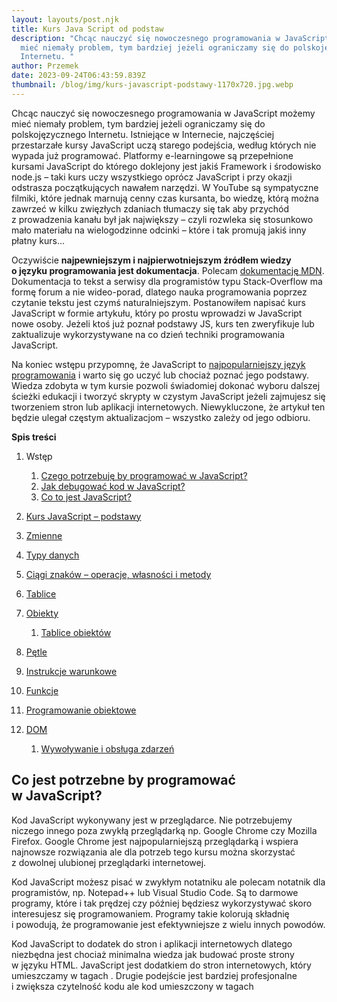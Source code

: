 ```yaml
---
layout: layouts/post.njk
title: Kurs Java Script od podstaw
description: "Chcąc nauczyć się nowoczesnego programowania w JavaScript możemy
  mieć niemały problem, tym bardziej jeżeli ograniczamy się do polskojęzycznego
  Internetu. "
author: Przemek
date: 2023-09-24T06:43:59.839Z
thumbnail: /blog/img/kurs-javascript-podstawy-1170x720.jpg.webp
---
```

Chcąc nauczyć się nowoczesnego programowania w JavaScript możemy mieć niemały problem, tym bardziej jeżeli ograniczamy się do polskojęzycznego Internetu. Istniejące w Internecie, najczęściej przestarzałe kursy JavaScript uczą starego podejścia, według których nie wypada już programować. Platformy e-learningowe są przepełnione kursami JavaScript do którego doklejony jest jakiś Framework i środowisko node.js – taki kurs uczy wszystkiego oprócz JavaScript i przy okazji odstrasza początkujących nawałem narzędzi. W YouTube są sympatyczne filmiki, które jednak marnują cenny czas kursanta, bo wiedzę, którą można zawrzeć w kilku zwięzłych zdaniach tłumaczy się tak aby przychód z prowadzenia kanału był jak największy – czyli rozwleka się stosunkowo mało materiału na wielogodzinne odcinki – które i tak promują jakiś inny płatny kurs…

Oczywiście **najpewniejszym i najpierwotniejszym źródłem wiedzy o języku programowania jest dokumentacja**. Polecam [dokumentację MDN](https://web.archive.org/web/20230129215430/https://developer.mozilla.org/pl/). Dokumentacja to tekst a serwisy dla programistów typu Stack-Overflow ma formę forum a nie wideo-porad, dlatego nauka programowania poprzez czytanie tekstu jest czymś naturalniejszym. Postanowiłem napisać kurs JavaScript w formie artykułu, który po prostu wprowadzi w JavaScript nowe osoby. Jeżeli ktoś już poznał podstawy JS, kurs ten zweryfikuje lub zaktualizuje wykorzystywane na co dzień techniki programowania JavaScript.

Na koniec wstępu przypomnę, że JavaScript to [najpopularniejszy język programowania](https://web.archive.org/web/20230129215430/https://mansfeld.pl/programowanie/najpopularniejsze-jezyki-programowania/) i warto się go uczyć lub chociaż poznać jego podstawy. Wiedza zdobyta w tym kursie pozwoli świadomiej dokonać wyboru dalszej ścieżki edukacji i tworzyć skrypty w czystym JavaScript jeżeli zajmujesz się tworzeniem stron lub aplikacji internetowych. Niewykluczone, że artykuł ten będzie ulegał częstym aktualizacjom – wszystko zależy od jego odbioru.

**Spis treści**

1. Wstęp

   1. [Czego potrzebuję by programować w JavaScript?](https://web.archive.org/web/20230129215430/https://mansfeld.pl/programowanie/kurs-javascript-podstawy/#co-jest-potrzebne-by-programować-w-javascript)
   2. [Jak debugować kod w JavaScript?](https://web.archive.org/web/20230129215430/https://mansfeld.pl/programowanie/kurs-javascript-podstawy/#jak-debugować-kod-w-javascript)
   3. [Co to jest JavaScript?](https://web.archive.org/web/20230129215430/https://mansfeld.pl/programowanie/kurs-javascript-podstawy/#co-to-jest-javascript)
2. [Kurs JavaScript – podstawy](https://web.archive.org/web/20230129215430/https://mansfeld.pl/programowanie/kurs-javascript-podstawy/#kurs-javascript-podstawy)
3. [Zmienne](https://web.archive.org/web/20230129215430/https://mansfeld.pl/programowanie/kurs-javascript-podstawy/#zmienne-javascript)
4. [Typy danych](https://web.archive.org/web/20230129215430/https://mansfeld.pl/programowanie/kurs-javascript-podstawy/#typy-danych-javascript)
5. [Ciągi znaków – operacje, własności i metody](https://web.archive.org/web/20230129215430/https://mansfeld.pl/programowanie/kurs-javascript-podstawy/#operacje-i-metody-na-ciągach-znaków-javascript)
6. [Tablice](https://web.archive.org/web/20230129215430/https://mansfeld.pl/programowanie/kurs-javascript-podstawy/#tablice-javascript)
7. [Obiekty](https://web.archive.org/web/20230129215430/https://mansfeld.pl/programowanie/kurs-javascript-podstawy/#obiekty-javascript)

   1. [Tablice obiektów](https://web.archive.org/web/20230129215430/https://mansfeld.pl/programowanie/kurs-javascript-podstawy/#tablice-obiektow)
8. [Pętle](https://web.archive.org/web/20230129215430/https://mansfeld.pl/programowanie/kurs-javascript-podstawy/#petle-javascript)
9. [Instrukcje warunkowe](https://web.archive.org/web/20230129215430/https://mansfeld.pl/programowanie/kurs-javascript-podstawy/#instrukcje-warunkowe-javascript)
10. [Funkcje](https://web.archive.org/web/20230129215430/https://mansfeld.pl/programowanie/kurs-javascript-podstawy/#funkcje-javascript)
11. [Programowanie obiektowe](https://web.archive.org/web/20230129215430/https://mansfeld.pl/programowanie/kurs-javascript-podstawy/#programowanie-obiektowe-javascript)
12. [DOM](https://web.archive.org/web/20230129215430/https://mansfeld.pl/programowanie/kurs-javascript-podstawy/#dom-javascript)

    1. [Wywoływanie i obsługa zdarzeń](https://web.archive.org/web/20230129215430/https://mansfeld.pl/programowanie/kurs-javascript-podstawy/#wywolywanie-i-obsluga-zdarzen-javascript)

## Co jest potrzebne by programować w JavaScript?

Kod JavaScript wykonywany jest w przeglądarce. Nie potrzebujemy niczego innego poza zwykłą przeglądarką np. Google Chrome czy Mozilla Firefox. Google Chrome jest najpopularniejszą przeglądarką i wspiera najnowsze rozwiązania ale dla potrzeb tego kursu można skorzystać z dowolnej ulubionej przeglądarki internetowej.

Kod JavaScript możesz pisać w zwykłym notatniku ale polecam notatnik dla programistów, np. Notepad++ lub Visual Studio Code. Są to darmowe programy, które i tak prędzej czy później będziesz wykorzystywać skoro interesujesz się programowaniem. Programy takie kolorują składnię i powodują, że programowanie jest efektywniejsze z wielu innych powodów.

Kod JavaScript to dodatek do stron i aplikacji internetowych dlatego niezbędna jest chociaż minimalna wiedza jak budować proste strony w języku HTML. JavaScript jest dodatkiem do stron internetowych, który umieszczamy w tagach <script> lub w osobnych plikach .js, które dołączamy do strony internetowej za pomocą <script src=”plik.js”></script>. Drugie podejście jest bardziej profesjonalne i zwiększa czytelność kodu ale kod umieszczony w tagach <script> bezpośrednio w pliku .html będzie działał dokładnie tak samo.

### Jak debugować kod w JavaScript?

Debugowanie to wyszukiwanie i eliminacja błędów w kodzie. Błędy syntaktyczne w programowaniu powstają tak samo jak w ortografii – przez niewiedzę lub z przeoczenia. Dla początkujących programistów debugerem (czyli tym czymś co pokazuje błędy w kodzie) będzie konsola w przeglądarce internetowej, którą w Google Chrome uruchamiamy klawiszem F12. Praca ze stroną, na której umieszczamy kod JavaScript wygląda wtedy tak:

![](https://web.archive.org/web/20230129215430im_/https://cdn.mansfeld.pl/wp-content/uploads/2021/12/kurs-js-przegladarka.png)

Praca z przeglądarką i konsolą JavaScript

Jeżeli dysponujesz tylko jednym monitorem, całą przeglądarkę warto ścisnąć do połowy ekranu a na drugiej połowie wyświetlić edytor kodu. W ten sposób praca będzie bardziej efektywna.

## Co to jest JavaScript?

JavaScript to kod wykonywany domyślnie w przeglądarce (czyli po stronie klienta). Jest to język wysokiego poziomu (czyli programowanie polega na operowaniu wyższą abstrakcją a nie manipulacją w pamięci i bezpośrednio na procesorze). JavaScript to język interpretowany (program przed uruchomieniem nie musi być kompilowany) a jego specyfikacją jest ECMAScript. JavaScript wspiera *wieloparadygmatowość* – nie wymusza konkretnego stylu programowania i pozwala programować w sposób obiektowy i proceduralny. Ciekawostką jest fakt, że JavaScript nie ma nic wspólnego z językiem Java.

## Kurs JavaScript – podstawy

Poznawanie podstaw jakiegokolwiek języka programowania najlepiej rozpocząć od stworzenia aplikacji „Hello World”. Choć akurat w języku JavaScript jest nieco nieprecyzyjne, bo nie wiadomo czy słynny napis „Witaj Świecie” powinien być wyświetlony na bieżącej stronie lub w konsoli. Zazwyczaj chodzi o konsolę, bo napis na stronie wymaga posługiwaniu się elementami DOM. Stwórzmy na początek plik HTML **kursjs.html** o takiej zawartości:

```
<!DOCTYPE html>
 <html>
     <head>
         <meta charset="utf-8">
     </head>
     <body>
         <h1>Kurs JavaScript</h1>
         <script src="kursjs.js"></script>
     </body>
 </html>
```

Jak już można się domyślić musimy stworzyć w tym samym folderze plik kursjs.js. Plik ze skryptami dodaliśmy na końcu dokumentu HTML dla celów optymalizacyjnych – w dużym skrócie, strona szybciej się załaduje. Plik **kursjs.js** niech zawiera tylko taką instrukcję w jednej linii:

```
console.log("Witaj Świecie");
```

To nasz pierwszy program, który powinien wyświetlić w konsoli napis „Witaj Świecie”. Jak to powinno działać – widać na pierwszym zrzucie powyżej. Możemy przerobić nasz program tak aby wyświetlał napis w okienku pop-up. Instrukcję należy wtedy podmienić na:

```
alert("Witaj Świecie");
```

Efekt końcowy wygląda tak:

![](https://web.archive.org/web/20230129215430im_/https://cdn.mansfeld.pl/wp-content/uploads/2021/12/alert-w-javascript.png)

Alert w JavaScript

Alert wspominam z ciekawości i nie jest zalecanym rozwiązaniem w nowoczesnym JavaScripcie. Instrukcja alert blokuje ładowanie się strony internetowej i ogranicza interakcję z całą stroną do tego jednego przycisku dlatego stosowanie jej jest problematyczne z powodów technicznych i UX. Słynne *Hello World* lepiej zatem napisać na bazie instrukcji console.log();

Zauważ, że **wpisanie tych instrukcji bezpośrednio w konsoli i zatwierdzenie ich klawiszem ENTER** spowoduje też ponowne wyświetlenie się napisu *Witaj Świecie*. Tak działa JavaScript i można tak zrobić praktycznie z dowolnym kodem jaki stworzymy w ramach tego kursu.

Instrukcja console.log() jest bardzo przydatna w debugowaniu. Słowo *console* to obiekt a *log* to metoda tego obiektu. Istnieją jeszcze metody error i warn:

```
console.error("To jest błąd");
```

która pokaże nam napis wyróżniony na czerwono, oraz:

```
console.warn("To jest otrzeżenie");
```

która pokaże nam napis wyróżniony na żółto. Obie instrukcje podadzą także numer linii kodu w której zostały wywołane.

![](https://web.archive.org/web/20230129215430im_/https://cdn.mansfeld.pl/wp-content/uploads/2022/08/kurs-javascript-console-log-warn-error.png)

Instrukcje console.log(), console.error(), console.warn()

Jeżeli chcesz na tym etapie drążyć temat obiektu console odsyłam do dokumentacji: [https://developer.mozilla.org/pl/docs/Web/API/Console](https://web.archive.org/web/20230129215430/https://developer.mozilla.org/pl/docs/Web/API/Console)

We wstępie chciałbym jeszcze pokazać jak można korzystać z komentarzy w JavaScript. Podobnie jak w innych językach programowania podwójny kreska ukośna:

```
// komentarz
```

powoduje, że komentarzem staje się cała linia, a chcąc zamienić dany blok na komentarz użyjemy:

```
/* To jest komentarz
w wielu liniach */
```

Komentarze nie zmieniają niczego w tworzonych skryptach i są czymś w rodzaju notatek. Dodawanie znaków otwierających i zamykających komentarz to przydatny „mechanizm” podczas kursów programowania gdzie będziemy za jego pomocą wyłączać i włączać już napisane linie w edytorze kodu.

## Zmienne w JavaScript

Zmienne w JavaScript można deklarować za pomocą trzech instrukcji: *var*, *let*, *const*. Słowo kluczowe var było wykorzystywane od początku JS ale coraz rzadziej spotyka się słowo var w skryptach JavaScript. Bierze się to stąd, że zmienne deklarowane za pomocą *var* mają globalny zasięg a tego zwykło się unikać w nowoczesnym programowaniu – co nie oznacza, że jest to zabronione. Słowa *let* oraz *const* zostały wprowadzone w późniejszych wersjach ECMAScript i to te instrukcje polecam wykorzystywać w niniejszym kursie.

Deklaracja zmiennej pozwala na użycie danej zmiennej w kodzie.

```
let liczba;
```

Możemy też zainicjować zmienną podając od razu jej wartość:

```
let liczba = 100;
```

Instrukcja *let* pozwala nam na przypisanie nowej wartości. Słowo c*onst* sprawdzi się tam, gdzie nie spodziewamy się wystąpienia takiej potrzeby w przyszłości. Dzięki rozróżnianiu takich przypadków i używaniu *let* i *const* kod jest bezpieczniejszy, odporny na błędy i bardziej czytelny. Zmienne *const* określa się fachowo jako stałe. Oczywiście stosowanie *let* dla wartości, które nie ulegają zmianie nie jest błędem.

```
let liczba = 12;
liczba = 8;
console.log(liczba);
```

Te trzy instrukcje spowodują, że w konsola zwróci 8. Jeżeli w powyższym przykładzie zamiast *let* użyjemy *const*, konsola wyświetli błąd. *Wartości przypisane do stałej const mogą ulegać zmianie ale nie można tego robić za pomocą bezpośredniego przypisania, pokażę to na przykładach w dalszej części kursu.*

## Typy danych w JavaScript

W JavaScript zmienne mogą być różnego typu. Rozróżniamy ciągi znaków (string), liczby (number), zmienne boolowskie (bool), null, undefined oraz Symbol.

JavaScript jest dynamicznie typowany, co oznacza, że nie musimy deklarować typu zmiennej. Podobnie to wygląda w moim kolejnym ulubionym języku programowania PHP. Przykładowo, chcąc zadeklarować zmienną *imię* z wartością *Jan* piszemy po prostu:

```
const imie = 'Jan';
```

Ciągi znaków mogą mieć podwójny bądź pojedynczy cudzysłów. W JavaScript częściej zaleca się aby stosować jednak pojedyncze, ponieważ wówczas łatwiej pracuje się z szablonami HTML. Wiemy już jak deklarować liczby:

```
const wiek = 33;
```

Wartość dziesiętna może być średnią ocen. Zauważ, że separatorem części dziesiętnej jest kropka – tak jak w innych językach programowania:

```
const sredniaOcen = 4.8;
```

Przyszła pora na wartość boolowską czyli prawda / fałsz:

```
const zaliczonePraktyki = true;
```

Zmienna null to po prostu zmienna pusta.

```
const a = null;
```

Typ undefined możemy zadeklarować tak:

```
const b = undefined;
```

Dla eksperymentu zróbmy jeszcze coś takiego:

```
let c;
```

Sprawdzenie typu zmiennej możemy dokonać za pomocą *typeof*.

```
console.log(typeof(imie)); // zwróci string
console.log(typeof(wiek)); // zwróci number
console.log(typeof(sredniaOcen)); // zwróci number
console.log(typeof(zaliczonePraktyki)); // zwróci true
console.log(typeof(a)); // zwróci object!
console.log(typeof(b)); // zwróci undefined
console.log(typeof(c)); // zwróci undefined
```

## Operacje i metody na ciągach znaków JavaScript

Operacje na ciągach znaków są bardzo ważne jeżeli chcemy tworzyć przy pomocy JavaScript przydatne skrypty. Najprostszą operacją jest łączenie ciągów, fachowo określana jako konkatenacja.

```

```

Konsola zwróci nam 'Kurs JavaScript’.

W nowoczesnym JavaScript (od ES6) możemy użyć szablonów ciągów (ang. *Template String*) za pomocą grawisu czyli tego znaku: ` (ang. *backtick*):

```

```

Dość często wykorzystywaną własnością jest **length**, która po prostu zwraca długość ciągu:

```

```

Konsola powinna zwrócić liczbę 13.

Mamy też wygodne metody, które dokonują pewnych zmian w tekście:

* string.toUppercase(); – przekonwertuje wszystkie znaki na wersaliki (pot. duże litery) czyli 'WITAJ ŚWIECIE’.
* string.LowerCase(); – przekonwertuje wszystkie znaki na minuskuły (pot. małe litery) czyli 'witaj świecie’.

Kolejną ważną metodą jest substring. Zwraca ona fragment ciągu przyjmując do tego celu dwa argumenty. Jeden z nich to indeks początkowy a drugi końcowy. Indeks to kolejność znaków w ciągu, przy czym pierwszy znak ma indeks 0.

```

```

Metody można łączyć za sprawą płynnego interfejsu (ang. *fluent interface*):

```

```

Ciągi znaków można przekonwertować na tablicę znaków lub poszczególnych jego fragmentów za pomocą metody split(). Metoda split() przyjmuje argument, który pozwala określić co ma być separatorem. Jeżeli będziemy mieli zdanie 'Witaj Świecie’ a separatorem będzie spacja, to obiektami takiej tablicy będą słowa 'witaj’ i 'świecie’. Jeżeli nie podamy żadnego paremetru, to ciąg zostanie „rozłożony” do tablicy na poszczególne litery:

```

```

![](https://web.archive.org/web/20230129215430im_/https://cdn.mansfeld.pl/wp-content/uploads/2022/08/kurs-javascript-metoda-split.png)

## Tablice w JavaScript

Tablica czyli array to kolejny typ danych. Można powiedzieć, że tablica to zmienna, która może przechowywać wiele wartości. Tablicę można stworzyć na wiele sposobów. Jeden z nich pokazałem przy okazji metody *split()* w poprzednim rozdziale. Tablicę można stworzyć za pomocą konstruktora:

const liczby = new Array();

Otrzymamy w ten sposób pustą tablicę. Możemy też od razu wprowadzić wartości do takiej tablicy:

```

```

Możemy też użyć nawiasów kwadratowych. To dużo wygodniejsza inicjalizacji tablicy:

```

```

JavaScript pozwala na mieszanie typów danych w jednej tablicy a także nie wymaga deklarowania jej wielkości np:

```

```

Jak zdobyć teraz dostęp do konkretnych wartości w tej tablicy? Nic prostszego – posługujemy się indeksami:

```

```

### Dodawanie elementów do tablicy w JavaScript

Aby dodać element do tablicy możemy użyć zwykłego przypisania z indeksem:

```

```

Oczywiście nie jest to efektywne dodawanie elementów na koniec, bo zmusza to do śledzenia przez programistę jaki jest ostatni indeks takiej tablicy lub uważać aby nie nadpisać już zajętych komórek. Dodanie elementu na koniec umożliwia metoda push():

```

```

Możemy też dodać element do tablicy na początek „przesuwając” każdy element w prawo aby ten pierwszy nie został nadpisany. Służy do tego metoda unshift():

```

```

Możemy też usunąć ostatni element tablicy za pomocą metody pop():

```

```

Czasem może wystąpić sytuacja, że potrzebujemy zwrócić indeks konkretnej wartości w tablicy – od tego mamy metodę indexOf():

```

```

Powinniśmy w naszym przykładzie otrzymać wartość 2.

Na sam koniec może nam się przydać umiejętność sprawdzenia czy dany obiekt jest tablicą. Służy do tego metoda isArray():

```

```

## Obiekty w JavaScript

Wiele języków posiada też tablice asocjacyjną typu klucz wartość. W JavaScript tego nie ma a do tego celu używa się prostej składni zarezerwowanej dla obiektów. Posiadamy dwa typy obiektów literały obiektów i konstruktory funkcji. Dostęp i możliwość przypisywania wartości zapewniają dwie formy notacji: notacja kropkowa i notacja z nawiasem klamrowym. Wszystko najlepiej pokazać na przykładzie:

```

```

Możemy teraz wszystkie dane:

```

```

![](https://web.archive.org/web/20230129215430im_/https://cdn.mansfeld.pl/wp-content/uploads/2022/08/kurs-javascript-obiekt-osoby.png)

Przykładowy obiekt *osoba* w JavaScript

lub wyświetlić konkretne wartości, np. nazwisko, kod pocztowy i hobby wymienione na pierwszym miejscu za pomocą notacji kropkowej:

```

```

W ES6 wprowadzono łatwą możliwość tworzenia zmiennych za pomocą **przypisania destrukturyzującego**:

```

```

a nawet:

```

```

### Tablice obiektów

Możemy mieć także tablicę obiektów. Przejdźmy od razu do przykładu:

```

```

W tym przypadku też możemy łatwo uzyskać dostęp do własności. Chcąc otrzymać wartość 'Zuzanna’ wybierzemy indeks 1 i nazwę tego pola:

```

```

Tablice obiektów bardzo przypominają format [JSON](https://web.archive.org/web/20230129215430/https://mansfeld.pl/programowanie/json-co-to-jest-czy-warto-uzywac/), wystarczyłoby dodać podwójny cudzysłów do nazw kluczy i wartości tam gdzie byłoby to konieczne. Aby otrzymać „prawdziwy” format JSON wystarczy dodać taką instrukcję:

```

```

![](https://web.archive.org/web/20230129215430im_/https://cdn.mansfeld.pl/wp-content/uploads/2022/08/kurs-javascript-osoby-json.png)

Zawartość zmiennej osobyJSON

## Pętle JavaScript

Pętla to konstrukcja w programowaniu, która pozwala na cykliczne wykonywaniu instrukcji określoną ilość razy. Pojedynczy cykl nazywamy iteracją. Najprostszą i często wykorzystywaną pętlą jest **pętla for**:

```

```

Po słowie kluczowym *for*, inicjalizujemy zmienną *i*, która jest licznikiem, następnie podajemy wyrażenie logiczne, którego wartość true pozwala na kontynuowanie pętli. Ostatnie wyrażenie i++ to inkrementacja czyli zwiększenie wartości zmiennej i o 1.

Kiedy licznik i wzrośnie do wartości 5, zakończy on działanie pętli i w tym wypadku konsola zwróci: 0,1,2,3,4

Kolejnym rodzajem pętli jest pętla *while*. **Pętla while** może działać bardzo podobnie jak pętla *for*, ma jednak prostszą składnię:

```

```

Poznane pętle mogą być przydatne po iterowaniu po tablicy obiektów z poprzedniego rozdziału. Długość tablicy możemy uzyskać za pomocą właściwości length. Zmodyfikujmy zatem pętlę for aby wyświetlić w konsoli imiona i nazwiska osób z obiektu *osoby*:

```

```

Takie posługiwanie się pętlą for jest OK ale są bardziej eleganckie metody na iterowaniu po tablicach. Okazuje się całe wyrażenie w nawiasie można znacznie skrócić za pomocą słowa kluczowego **of** i pozbyć się liczników:

```

```

Działa to tak, jakbyśmy do zmiennej osoba przypisywali w każdej iteracji wartość: osoby\[i]. Podobny efekt można uzyskać za pomocą **pętli forEach**, która wykonuje funkcję, która jest wykonywana przy każdej iteracji:

```

```

Pętla map tworzy nową tablicę na podstawie tego co zwraca pętla. Najlepiej pokazać to na przykładzie:

```

```

Istnieje jeszcze pętla filter, która jak sama nazwa wskazuje, odfiltrowuje tablicę za pomocą warunku stawianego po słowie kluczowym return:

```

```

Metody forEach, map jak i filter są mogą być uważane za przykład cukru składniowego, bo dość łatwo można uzyskać ten sam efekt za pomocą standardowych pętli, jednak zajęło by to zdecydowanie więcej linii kodu.

## Instrukcje warunkowe JavaScript

Instrukcje warunkowe to bloki kodu, które pozwalają wykonać instrukcje w sytuacji, kiedy został spełniony określony warunek.

### Instrukcja if w JavaScript

Tym warunkiem może być umieszczone w nawiasie wyrażenie logiczne tuż po słowie kluczowym *if*. Jeżeli wartość tego wyrażenia logicznego ma wartość **true**, instrukcje lub blok kodu zostaje wykonany. Jeżeli wartość to **false**, blok kodu jest pomijany i ewnetualnie wykonywany jest blok znajdujący się po słowie kluczowym *else*:

```

```

Oczywiście dwa znaki równości to nie jedyne operatory porównania. **Operatory porównania** pozwalają na tworzenie wyrażeń logicznych mających na celu porównać dwie wartości.

* **a == b** zwraca prawdę jeżeli a i b przechowują tę samą wartość
* **a === b** zwraca prawdę jeżeli a i b przechowują tę samą wartość i są tego samego typu.
* **a != b** zwraca prawdę, jeżeli wartości nie są równe
* **a !== b** zwraca prawdę jeżeli a i b przechowują różną wartość lub są różnego typu.
* **a < b** zwraca prawdę jeżeli a jest mniejsze od b
* **a > b** zwraca prawdę jeżeli a jest większe od b
* **a <= b** zwraca prawdę jeżeli a jest mniejsze lub równe b
* **a >= b** zwraca prawdę jeżeli a jest większe lub równe b

Zwróć uwagę, że w dwóch ostatnich przykładach najpierw mamy „dzióbek”.

Istnieją też **operatory logiczne** AND, OR, XOR i NOT:

* **a && b** to odpowiednik logicznego *a i b* – całe zdanie zwraca prawdę jeżeli a i b zwracają prawdę,
* **a || b** to odpowiednik logicznego *a lub b* – całe zdanie zwraca prawdę jeżeli a lub b zwraca prawdę,
* **!a** to odpowiednik logicznego *nie a* – zwraca prawdę jeżeli a zwraca fałsz.
* **a ^ b** to odpowiednik logicznego *xor* – zwraca prawdę jeżeli dokładnie tylko jedno z wyrażeń (a lub b) zwraca prawdę a drugie wyrażenie zwraca fałsz.

Istnieje też skrócona wersja instrukcji *if*, którą określa się jako operację trójskładnikową lub wyrażeniem warunkowym (ang. ternary operator). Powyższy przykład można przekształcić w taki sposób:

```

```

Sprawdźmy jak możemy wykorzystać ternary operator w praktyce. Załóżmy że do zmiennej deliveryInfo, chcemy przypisać tekst, który informuje o o brakującej kwocie do darmowej wysyłki lub o tym, że już obowiązuje darmowa dostawa. Taka informacja może wyświetlić się w sklepie internetowym:

```

```

Taki jednolinijkowiec jest wygodniejszy niż użycie if – else.

### Instrukcja switch – case w JavaScript

Istnieją też inne konstrukcje warunkowe, które w niektórych przypadkach mogą być bardziej wygodne od poznanego przed chwilą if. Jednym z nich jest switch. Pozwala on szybko tworzyć serię instrukcji warunkowych, które mogą być przydatne przy mapowaniu przycisków:

```

```

## Funkcje w JavaScript

Funkcje w programowaniu to wydzielony zbiór kodu, który może być wywołany w innym miejscu. Funkcja może posiadać własne zmienne lokalne, przyjmować argumenty, może zwracać konkretną wartość i może być też użyta jako argument innej funkcji. Najlepiej wszystko pokazać na przykładach.

Najprostsza funkcja nie przyjmuje żadnych argumentów. Wykonuje procedurę, czyli kod jaki umieszczono wewnątrz nawiasów klamrowych. Deklarację funkcji rozpoczyna słowo kluczowe *function*:

```

```

Tego typu kod się nie wykona sam z siebie. Funkcję trzeba wywołać podając jej nazwę i ewentualne argumenty w nawiasie. W tym przypadku nie mamy argumentów dlatego otworzymy i od razu zamkniemy nawias:

```

```

Jak widać, działanie funkcji nie różni się od napisania zwykłej instrukcji console.log(); Funkcja może przyjmować argumenty – zupełnie tak jak w matematyce. Argumenty to po prostu zmienne, którym można nadać konkretne wartości przy wywoływaniu funkcji. Fachowo mówimy, że parametryzujemy kod funkcji. Sztywny napis *Witaj Świecie!* można sparametryzować w ten sposób:

```

```

To spowoduje, że przy wywoływaniu funkcji możemy w argumencie umieścić tekst do wyświetlenia:

```

```

Funkcja może zwracać wartość i powiedzieliśmy, że może być argumentem innej funkcji. Łatwo to pokazać na dodawaniu:

```

```

Konsola oczywiście zwróci 5.

```

```

Samo wywołanie funkcji suma nie zwróci wartości 0 lecz NaN. Nie jest to zazwyczaj oczekiwane zachowanie tego typu funkcji. Nie podając żadnych argumentów przy wywołaniu funkcji suma() ona „nie wie”, że logiczną wartością do zwrócenia będzie 0. Aby uzyskać taki efekt, wystarczy podać przy deklaracji **domyślne wartości argumentów**, które są zastosowane wtedy, kiedy nie podamy wszystkich argumentów przy wywoływaniu funkcji:

```

```

Teraz, wywołanie funkcji suma() bez argumentów zwróci 0 bo zostanie zwrócona wartość operacji 0+0.

### Funkcje strzałkowe

W dokumentacji ES6 wprowadzono funkcje strzałkowe (ang. *arrow functions*), które różnią się zapisem. Powodują, że możemy proste funkcje zapisać w jednej linii czystego kodu. Przykład z sumą można zapisać tak:

```

```

Jak widać, pozbyliśmy się słowa kluczowego function i doszła nam strzałka przed nawiasem klamrowym. W przypadku tak prostej funkcji możemy pójść jeszcze dalej i usunąć nawiasy klamrowe oraz słowo kluczowe return:

```

```

W przypadku gdy istnieje tylko jeden argument, można usunąć nawet nawias otaczający argumenty.

```

```

Teraz wystarczy normalnie wywołać funkcję aby otrzymać kwadrat z liczby np. z dwójki:

```

```

W tym przykładzie bardzo fajnie widać jak funkcja strzałkowa upraszcza zapis. Jest to przykład *cukru syntaktycznego*, czyli elementów w syntaksie języka programowania, który nie dodaje nowych funkcjonalności a jedynie „upiększa” zapis kodu.

## Programowanie obiektowe JavaScript

Po opanowaniu funkcji płynnie można przejść do obiektów w JavaScript. W tym rozdziale poznasz **podstawy programowania orientowanego obiektowo w JavaScript**.

### Funkcje konstruktora

Zobaczmy jak definiujemy funkcję konstruktora (ang. *constructor function*). Nazwy konstruktorów w odróżnieniu od zwykłych funkcji rozpoczynamy wielką literą. Przy funkcjach konstruktora, mówimy że nawiasie mamy właściwości. Obiekt Osoba posiada zatem właściwości: imię, nazwisko i dataUrodzenia.

```

```

Instancję obiektu tworzymy tak jak w innych językach programowania za pomocą słowa kluczowego *new*:

```

```

Możemy teraz wyświetlić obiekt:

```

```

Dostęp do poszczególnych właściwości zapewnia poznana wcześniej notacja kropkowa:

```

```

W naszym obiekcie Osoba zdefiniowaliśmy tylko właściwości. Metody można tworzyć za pomocą słowa kluczowego function:

```

```

Metodę obiektu możemy teraz wywołać tak:

```

```

### Metody prototypowe

Możemy też zdefiniować metody prototypowe (ang. *prototype methods*). Takie definiowanie metod jest wydajniejsze. Różnica polega też na tym, że nie będą one widoczne bezpośrednio jako składowa obiektu i nie będą miały dostępu do danych innych niż publiczne:

```

```

### Klasy w JavaScript

W 2015 roku w specyfikacji ES6 (czyli ECMA Script 2015) wprowadzono słowo kluczowe class. Dzięki niemu można tworzyć klasy w podobny sposób jak w innych językach programowania obiektowego. Tutaj znowu nic się nie zmienia w praktyce, a poniższy przykład to tylko przerobienie powyższego kodu na nowocześniejszy zapis:

```

```

Tworzenie instancji obiektu, odwoływanie się do własności i metod wygląda dokładnie tak samo. Metoda getImieNaziwsko jest z automatu dodawana do prototypu. Jest to zatem kolejny przykład cukru syntaktycznego w JavaScript.

## DOM w JavaScript

DOM to obiektowy model dokumentu  (ang. *Document Object Model*). Jest to obiektowa reprezentacja strony internetowej w pamięci przeglądarki. Dzięki DOM możemy manipulować elementami strony internetowej i nasłuchiwać zdarzeń za pomocą JavaScriptu. Przeglądarka interpretuje kod HTML i przekształca go w model obiektowy. W narzędziach dla programistów DOM strony internetowej jest zaprezentowany w postaci kodu HTML i w ramach tego kursu można też go tak postrzegać – jako roboczy i żywy kod HTML bieżącej strony internetowej, który możemy modyfikować „w locie”. Czytaj więcej w osobnym artykule: [Co to jest DOM](https://web.archive.org/web/20230129215430/https://mansfeld.pl/webdesign/co-to-jest-dom-shadow-dom-virtual-dom/)?

![HMTL DOM](https://web.archive.org/web/20230129215430im_/https://cdn.mansfeld.pl/wp-content/uploads/2021/10/html-dom-w-przeglarce-chrome-1170x785.png)

Reprezentacja DOM w postaci kodu HTML w przeglądarce Chrome

Aby móc poznać działanie DOM, dopiszmy do naszego pliku kursjs.html dodatkowe elementy DOM:

```

```

*Kod JavaScript możemy wprowadzać do naszego pliku kursjs.js lub do znaczników <script> w pliku kursjs.html*

Nadrzędnym elementem DOM jest *document*. To za pomocą tego obiektu będziemy odwoływali się do każdego elementu znajdującego się w bieżącej stronie internetowej. Aby zatem „wybrać” istniejący div o identyfikatorze *witaj* użyjmy poniższego kodu:

```

```

Element taki możemy przypisać do zmiennej aby wygodniej nim manipulować i nie było konieczności pisania tej linijki przy następnych operacjach. Kiedy zmienną element przekażemy do funkcji console.log() nasz <div> zostanie wyświetlony w konsoli w postaci kodu HTML.

Istnieje też nowszy i znacznie wygodniejszy sposób wybierania elementów z DOM. Wybieranie elementów bardzo przypomina wówczas budowanie selektorów znanych z CSS i jQuery. Mowa o metodach querySelector() i querySelectorAll(). Ta pierwsza wybiera pierwszy element zgadzający się z selektorem umieszczonym w nawiasie a ta druga wybiera wszystkie elementy, przy czym umieszcza je w NodeList, którą można używać podobnie jak tablicę. Poznaliśmy jak działają tablice dlatego nie będzie to stanowiło dla nas żadnego problemu.

```

```

Chcąc wybrać oba elementy <div> możemy również użyć starszego podejścia:

```

```

lub nowszego:

```

```

Dla klas użylibyśmy document.getElementsByClassName ale zaleca się używać już nowszego zapisu:

```

```

Używanie metody querySelector poza prostszą składnią zapewnia łatwiejsze iterowanie po elementach wygenerowanych tablic. Tradycyjne metody zwracają HTMLCollection a querySelector zwraca wspomniany NodeList, którymi łatwiej się można posługiwać.

Skoro potrafimy wybierać elementy, dokonajmy przykładowych modyfikacji. Za pomocą JavaScript można dynamicznie nadać styl elementom zupełnie tak jak posługiwalibyśmy się atrybutem style:

```

```

W taki sposób można nadawać też inne właściwości CSS:

```

```

Wykluczając dość rzadkie przypadki (jak np. tworzenie animacji) w praktycznych scenariuszach dość rzadko się z tego korzysta i do dynamicznego stylowania elementów tworzy się klasy CSS.

```

```

W kodzie JS dodajemy bądź usuwamy klasy odpowiedzialne za poszczególne style:

```

```

W JavaScript można dodawać i usuwać dowolne atrybuty. Stwórzmy poprawny link do dowolnej strony internetowej:

```

```

Wybierzmy element i skorzystajmy z metody setAttribute:

```

```

Od tej pory link powinien się otwierać w nowym oknie. Możemy też sprawdzić czy dany element ma konkretny atrybut, pobrać jego wartość a nawet całkowicie je usunąć. Służą do tego odpowiednio:

```

```

Kolejną modyfikacją w DOM może być zmiana zawartości:

```

```

Istnieje też podobna właściwość innerText, która traktuje wprowadzoną wartość jako zwykły tekst. W praktyce oznacza, to że przykładowy tag <p> zostanie zakodowany jako: &lt;p&gt;

Elementy, którymi manipulujemy w JavaScript wcale nie muszą być najpierw stworzone w czystym HTML. Możemy jest stworzyć dynamicznie i umieścić w dowolnym miejscu na stronie. Być może zdarzy się sytuacja, że będziemy chcieli sklonować istniejący element DOM:

```

```

Argument true, powoduje, że kopiowana jest też cała zawartość wewnątrz klonowanego elementu div. Aby sklonowany element pojawił się w DOM, musimy napisać jeszcze jedną instrukcję, która jednocześnie określa gdzie ma się on pojawić.

```

```

Spowoduje, że skolonowany element pojawi się po elemencie źródłowym i jak można się domyślić istnieje jeszcze metoda before().

Element DOM można stworzyć całkowicie od podstaw – bez konieczności kopiowania istniejących elementów:

```

```

Po tej instrukcji – podobnie jak wyżej – musimy zdecydować gdzie ma zostać umieszczony nowyElement. Stworzony dynamicznie div jest pusty, aby umieścić w nim jakąś zawartość można użyć poznanej nam już właściwości innerHTML:

```

```

### Wywoływanie i obsługa zdarzeń w JavaScript

Za pomocą JavaScript możemy nasłuchiwać zdarzeń, wywoływać je i wykonywać kod kiedy dane zdarzenie nastąpi. Zdarzenia to przykładowo kliknięcie na przycisk, przewinięcie strony, najechanie myszą, wciśnięcie przycisku na klawiaturze, zmiana rozmiaru okna ale też samo załadowanie się strony.

Aby zaznajomić się ze zdarzeniami stwórzmy przycisk:

```

```

Teraz możemy stworzyć eventListener. Funkcja addEventListener przyjmuje dwa argumenty. Pierwszym z nich jest samo zdarzenie, które będzie nasłuchiwane a w drugim argumencie znajduje się funkcja lub odwołanie do funkcji ,która ma wykonać kod kiedy zdarzenie będzie miało miejsce:

```

```

Możemy też obsłużyć inne zdarzenia, takie jak najechanie myszą na dany element jak i moment, w którym kursor opuszcza pole danego elementu. Nic nie stoi na przeszkodzie, aby wiele różnych eventów dotyczyły jednego elementu DOM:

```

```

Zauważ, że tutaj nie umieściłem ciała funkcji a tylko jej nazwę. Funkcja, która ma się wykonać po danym zdarzeniu może być w innym miejscu zdefiniowana w dowolnym miejscu jak standardowa funkcja:

```

```

Do funkcji, która reaguje na dane zdarzenie można przekazać parametr zdarzenia, który umożliwi nam ingerować w standardowe zachowanie elementów. Przykładem może być kliknięcie na link:

```

```

W JavaScript wybieramy element i będziemy nasłuchiwali kliknięcia:

```

```

Za pomocą preventDefault() wyłączamy standardowe działanie linku przez co jego kliknięcie nie spowoduje opuszczenia bieżącej strony. Podobnie można zrobić z formularzami. Podłączając się do zdarzenia submit możemy zapobiec odświeżeniu strony:

```

```

Zabawę z formularzami zostawmy sobie na inną okazję.

### Podsumowanie

Mam nadzieję, że ten kurs zachęci do nauki JavaScript i spowoduje, że moje wcześniejsze artykuły z kawałkami kodów JavaScript będą bardziej zrozumiałe. Szczerze mówiąc, rzadko kiedy wychodzę poza ramy tego kursu. Znajomość JavaScript na tym poziomie pozwala tworzyć użyteczny kod i może być punktem wyjściowym do nauki programowania wprost z dokumentacji. Znajomość tego typu podstaw JavaScript ułatwia poznawanie bibliotek, dostosowywania przypadkowych kodów JavaScript znalezionych w Internecie a także nauki popularnych frameworków z darmowych źródeł.

Kurs Vanilla JavaScript będzie stale aktualizowany a sekcję komentarzy pod tym wpisem można traktować jak mini forum. Chętnie pomogę w stawianiu pierwszych kroków w JavaScript każdemu kto tutaj trafił.